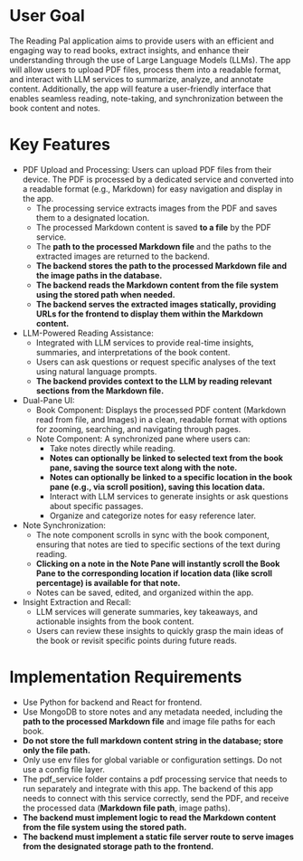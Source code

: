 # User Goal
The Reading Pal application aims to provide users with an efficient and engaging way to read books, extract insights, and enhance their understanding through the use of Large Language Models (LLMs). The app will allow users to upload PDF files, process them into a readable format, and interact with LLM services to summarize, analyze, and annotate content. Additionally, the app will feature a user-friendly interface that enables seamless reading, note-taking, and synchronization between the book content and notes.

# Key Features
- PDF Upload and Processing: Users can upload PDF files from their device. The PDF is processed by a dedicated service and converted into a readable format (e.g., Markdown) for easy navigation and display in the app.
  - The processing service extracts images from the PDF and saves them to a designated location.
  - The processed Markdown content is saved **to a file** by the PDF service.
  - The **path to the processed Markdown file** and the paths to the extracted images are returned to the backend.
  - **The backend stores the path to the processed Markdown file and the image paths in the database.**
  - **The backend reads the Markdown content from the file system using the stored path when needed.**
  - **The backend serves the extracted images statically, providing URLs for the frontend to display them within the Markdown content.**
- LLM-Powered Reading Assistance:
  - Integrated with LLM services to provide real-time insights, summaries, and interpretations of the book content.
  - Users can ask questions or request specific analyses of the text using natural language prompts.
  - **The backend provides context to the LLM by reading relevant sections from the Markdown file.**
- Dual-Pane UI:
  - Book Component: Displays the processed PDF content (Markdown read from file, and Images) in a clean, readable format with options for zooming, searching, and navigating through pages.
  - Note Component: A synchronized pane where users can:
    - Take notes directly while reading.
    - **Notes can optionally be linked to selected text from the book pane, saving the source text along with the note.**
    - **Notes can optionally be linked to a specific location in the book pane (e.g., via scroll position), saving this location data.**
    - Interact with LLM services to generate insights or ask questions about specific passages.
    - Organize and categorize notes for easy reference later.
- Note Synchronization:
  - The note component scrolls in sync with the book component, ensuring that notes are tied to specific sections of the text during reading.
  - **Clicking on a note in the Note Pane will instantly scroll the Book Pane to the corresponding location if location data (like scroll percentage) is available for that note.**
  - Notes can be saved, edited, and organized within the app.
- Insight Extraction and Recall:
  - LLM services will generate summaries, key takeaways, and actionable insights from the book content.
  - Users can review these insights to quickly grasp the main ideas of the book or revisit specific points during future reads.


# Implementation Requirements
- Use Python for backend and React for frontend.
- Use MongoDB to store notes and any metadata needed, including the **path to the processed Markdown file** and image file paths for each book.
- **Do not store the full markdown content string in the database; store only the file path.**
- Only use env files for global variable or configuration settings. Do not use a config file layer.
- The pdf_service folder contains a pdf processing service that needs to run separately and integrate with this app. The backend of this app needs to connect with this service correctly, send the PDF, and receive the processed data (**Markdown file path**, image paths).
- **The backend must implement logic to read the Markdown content from the file system using the stored path.**
- **The backend must implement a static file server route to serve images from the designated storage path to the frontend.**

